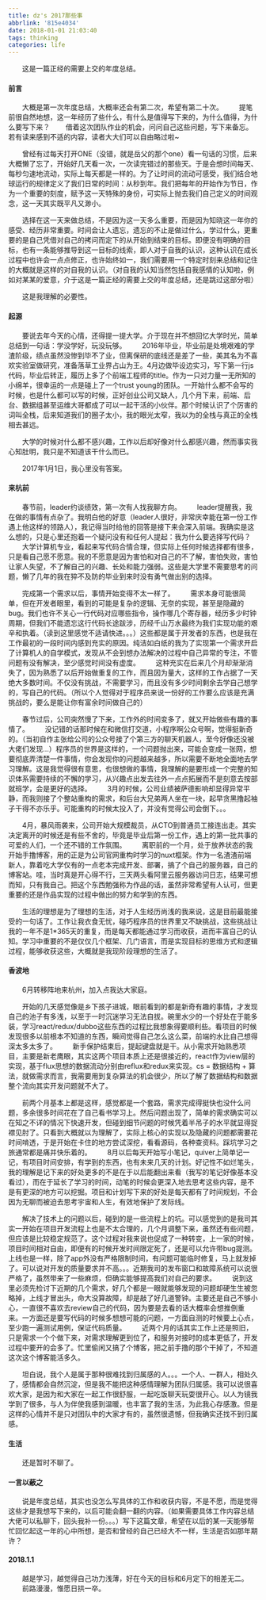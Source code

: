 ```yaml
---
title: dz's 2017那些事
abbrlink: '815e4034'
date: 2018-01-01 21:03:40
tags: thinking
categories: life
---
```


&emsp;&emsp;这是一篇正经的需要上交的年度总结。
<!-- more -->

#### 前言

&emsp;&emsp;大概是第一次年度总结，大概率还会有第二次，希望有第二十次。
&emsp;&emsp;提笔前很自然地想，这一年经历了些什么，有什么是值得写下来的，为什么值得，为什么要写下来？
&emsp;&emsp;借着这次团队作业的机会，问问自己这些问题，写下来备忘。若有读来感到不适的内容，读者大大们可以自由略过啦~

&emsp;&emsp;曾经有过每天打开ONE（没错，就是岳父的那个one）看一句话的习惯，后来大概懒了忘了，开始好几天看一次，一次读完错过的那些天。于是会想时间每天、每秒匀速地流动，实际上每天都是一样的。为了让时间的流动可感受，我们结合地球运行的规律定义了我们日常的时间：从秒到年。我们把每年的开始作为节日，作为一个重要的刻度，赋予这一天特殊的身份，可实际上抛去我们自己定义的时间观念，这一天其实既平凡又渺小。

&emsp;&emsp;选择在这一天来做总结，不是因为这一天多么重要，而是因为知晓这一年你的感受、经历非常重要。时间会让人遗忘，遗忘的不止是做过什么，学过什么，更重要的是自己凭借对自己的拷问而定下的从开始到结束的目标。即便没有明确的目标，也有一条能够推导到这一目标的线索，即人对于自我的认识，这种认识在成长过程中也许会一点点修正，也许始终如一，我们需要用一个特定时刻来总结和记住的大概就是这样的对自我的认识。（对自我的认知当然包括自我感情的认知啦，例如对某某的爱意，介于这是一篇正经的需要上交的年度总结，还是跳过这部分啦）

&emsp;&emsp;这是我理解的必要性。

#### 起源

&emsp;&emsp;要说去年今天的心情，还得提一提大学。介于现在并不想回忆大学时光，简单总结到一句话：学没学好，玩没玩够。
&emsp;&emsp;2016年毕业，毕业前是处境艰难的学渣阶级，绩点虽然没惨到毕不了业，但离保研的底线还是差了一些，美其名为不喜欢实验室做研究，准备落草工业界占山为王。4月边做毕设边实习，写下第一行js代码，毕业后转正，履历上多了个前端工程师的title。作为一只对力量一无所知的小绵羊，很幸运的一点是碰上了一个trust young的团队。一开始什么都不会写的时候，也是什么都可以写的时候，正好创业公司又缺人，几个月下来，前端、后台、数据组甚至运维大哥都成了可以一起干活的小伙伴。那个时候认识了个厉害的词叫全栈，后来知道我们的圈子太小，我的眼光太窄，我以为的全栈与真正的全栈相去甚远。

&emsp;&emsp;大学的时候对什么都不感兴趣，工作以后却好像对什么都感兴趣，然而事实我心知肚明，我只是不知道该干什么而已。

&emsp;&emsp;2017年1月1日，我心里没有答案。

#### 来杭前

&emsp;&emsp;春节前，leader约谈绩效，第一次有人找我聊方向。
&emsp;&emsp;leader提醒我，我在做的事情有点杂了。我明白他的好意（leader人很好，非常庆幸能在第一份工作遇上他这样的领路人），我记得当时给他的回答是接下来会深入前端。我确实是这么想的，只是心里还抱着一个疑问没有和任何人提起：我为什么要选择写代码？
&emsp;&emsp;大学计算机专业，看起来写代码合情合理，但实际上任何时候选择都有很多，只是看自己愿不愿意。我的不愿意是因为害怕和对自己的不了解，害怕失败，害怕让家人失望，不了解自己的兴趣、长处和能力强弱。这些是大学里不需要思考的问题，懒了几年的我在猝不及防的毕业到来时没有勇气做出别的选择。

&emsp;&emsp;完成第一个需求以后，事情开始变得不太一样了。
&emsp;&emsp;需求本身可能很简单，但在开发者眼里，看到的可能是复杂的逻辑、无奈的实现，甚至是隐藏的bug。我们也许不关心一行代码对应哪些指令，操作哪几个寄存器，经历多少时钟周期，但我们不能遗忘这行代码长途跋涉，历经千山万水最终为我们实现功能的艰辛和执着。（读到这里感觉不适请快进。。。）这些都是属于开发者的东西，也是我在工作最初的一段时间内感到充实的原因。纯洁如白纸的我为了实现第一个需求开启了计算机人的自学模式，发现从不会到想办法解决的过程中自己异常的专注，不管问题有没有解决，至少感觉时间没有虚度。
&emsp;&emsp;这种充实在后来几个月却渐渐消失了，因为熟悉了以后开始做重复的工作，而且因为量大，这样的工作占据了一天绝大多数时间。不仅没有挑战，不需要学习，而且没有多少时间剩余去学自己想学的，写自己的代码。（所以个人觉得对于程序员来说一份好的工作要么应该是充满挑战的，要么是能让你有富余时间做自己的）

&emsp;&emsp;春节过后，公司突然慢了下来，工作外的时间变多了，就又开始做些有趣的事情了。
&emsp;&emsp;没记错的话那时候在和微信打交道，小程序啊公众号啊，觉得挺新奇的。（当初自作主张给公司的公众号接了个第三方的聊天机器人，至今好像还没被大佬们发现...）程序员的世界是这样的，一个问题抛出来，可能会变成一张网，想要彻底弄清楚一件事情，你会发现你的问题越来越多，所以需要不断地全面地去学习理解。这是我觉得很有意思，也很想做的事情，我理解的是要形成一个完整的知识体系需要持续的不懈的学习，从兴趣点出发去往外一点点拓展而不是刻意去按部就班学，会是更好的选择。
&emsp;&emsp;3月的时候，公司业绩被萨德影响却显得异常平静，而我则接了个整站重构的需求，和后台大兄弟两人坐在一块，起早贪黑撸起袖子干得不亦乐乎。可能重构的时候太投入了，并没有觉得公司会倒下。。。

&emsp;&emsp;4月，暴风雨袭来，公司开始大规模裁员，从CTO到普通员工接连出走。其实决定离开的时候还是有些不舍的，毕竟是毕业后第一份工作，遇上的第一批共事的可爱的人们，一个还不错的工作氛围。
&emsp;&emsp;离职前的一个月，处于放养状态的我开始手撸博客，用的正是为公司官网重构时学习的nuxt框架。作为一名渣渣前端新人，靠着吃大学仅有的一点老本完成开发、部署，搞了个自己的服务器，自己的博客站。哇，当时真是开心得不行，三天两头看阿里云服务器访问日志，结果可想而知，只有我自己。把这个东西勉强称为作品的话，虽然非常希望有人认可，但更重要的还是作品实现的过程中做出的努力和学到的东西。

&emsp;&emsp;生活的理想是为了理想的生活，对于人生经历尚浅的我来说，这是目前最能接受的一句话了。工作让我衣食无忧，碰巧程序员的世界里又不缺挑战，这些挑战让我的一年不是1*365天的重复，而是每天都能通过学习而收获，进而丰富自己的认知。学习中重要的不是仅仅几个框架、几门语言，而是实现目标的思维方式和逻辑过程，能够收获这些，大概就是我现阶段理想的生活了。

#### 香波地

&emsp;&emsp;6月转移阵地来杭州，加入点我达大家庭。

&emsp;&emsp;开始的几天感觉像是乡下孩子进城，眼前看到的都是新奇有趣的事情，才发现自己的池子有多浅，以至于一时沉迷学习无法自拔。碗里水少的一个好处在于能多装，学习react/redux/dubbo这些东西的过程比我想象得要顺利些。看项目的时候发现很多以前根本不知道的东西，瞬间觉得自己怎么这么菜，前端的水比自己想得深太多太多了。
&emsp;&emsp;新手保护结束后，提起键盘就是干。从小需求开始熟悉项目，主要是新老鹰眼，其实这两个项目本质上还是很接近的，react作为view层的实现，基于flux思想的数据流动分别由reflux和redux来实现。cs = 数据结构 + 算法，就做需求而言，我需要用到复杂算法的机会很少，所以了解了数据结构和数据整个流向其实开发问题就不大了。

&emsp;&emsp;前两个月基本上都是这样，感觉都是一个套路，需求完成得挺快也没什么问题，多余很多时间花在了自己看书学习上。然后问题出现了，简单的需求确实可以在知之不详的情况下快速开发，但碰到细节问题的时候凭着半吊子的水平就显得捉襟见肘了。只看到大概就以为理解了，实际上核心的实现以及隐藏的问题都需要花时间啃透，于是开始在卡住的地方尝试深挖，看看源码，各种查资料。踩坑学习之旅通常都是痛并快乐着的。
&emsp;&emsp;8月以后每天开始写小笔记，quiver上简单记一记，有项目时间安排，有学到的东西，也有未来几天的计划。好记性不如烂笔头，我的理解是记下来的好处更多的不是在于以后能翻出来看（我写的笔记好像基本没看过），而在于延长了学习的时间，动笔的时候会更深入地去思考这些内容，是不是有更深的地方可以挖掘。项目和计划写下来的好处是每天都有了时间规划，不会因为无聊而被迫去思考宇宙和人生，有效地保护了发际线。

&emsp;&emsp;解决了技术上的问题以后，碰到的是一些流程上的坑。可以感觉到的是我司其实一开始在项目开发流程上也是不太合理的，几个月调整下来，虽然还有些问题，但应该是比较稳定规范了。这个过程对我来说也促成了一种转变，上一家的时候，项目时间相对自由，即便有的时候开发时间限定死了，还是可以允许带bug提测。上线也是一样，除了app外没有严格限制时间，有问题可能临时修复，马上就发掉了。可以说对开发的质量要求并不高。。。近期我司的发布窗口和故障系统可以说很严格了，虽然带来了一些麻烦，但确实能够提高我们对自己的要求。
&emsp;&emsp;说到这里必须先检讨下近期的几个需求，好几个都是一眼就能够发现的问题却硬生生被忽略掉，上线才冒出头，命大没算故障，却是敲了好几道警钟。主要还是自己不够小心，一直很不喜欢去review自己的代码，因为要是去看的话大概率会想推倒重来。一方面还是要写代码的时候多想想可能的问题，一方面自测的时候要上心点，至少跑一遍测试用例，保证代码质量。
&emsp;&emsp;近两个月的话其实工作上还是照旧，只是需求一个个做下来，对需求理解更到位了，和服务对接时的成本更低了，开发过程中要开的会多了。忙里偷闲又搞了个博客，把之前手撸的那个干掉了，不知道这次这个博客能活多久。

&emsp;&emsp;坦白说，我个人是属于那种很难找到归属感的人。。。一个人、一群人，相处久了，感情都会自然沉淀，但是我不能把这种感情理解为团队归属感。我可以说很喜欢大家，是因为和大家在一起工作很舒服，一起吃饭聊天玩耍很开心。以人为镜我学到了很多，与人为伴使我感到温暖，也丰富了我的生活，为此我心存感激。但是这样的心情并不是只对团队中的大家才有的，虽然很遗憾，但我确实还找不到归属感。

#### 生活

&emsp;&emsp;还是暂时不聊了。

#### 一言以蔽之

&emsp;&emsp;说是年度总结，其实也没怎么写具体的工作和收获内容，不是不愿，而是觉得这些才是我想写下来的，以后可能会翻一翻的内容。（如果需要具体工作内容总结大佬可以私聊下，回头我补一份。。。）写下这篇文章，希望在以后的某一天能够帮忙回忆起这一年的心中所想，是否和曾经的自己已经大不一样，生活是否如那年期许？

#### 2018.1.1

&emsp;&emsp;越是学习，越觉得自己功力浅薄，好在今天的目标和6月定下的相差无二。
&emsp;&emsp;前路漫漫，惟愿日拱一卒。
